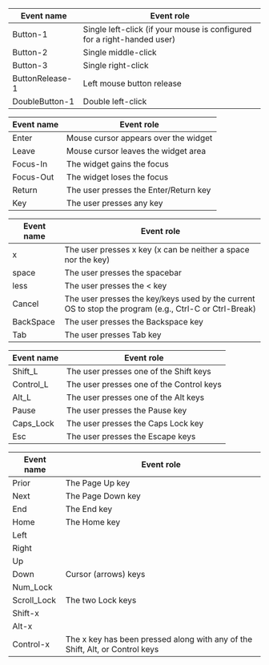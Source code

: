 
| Event name       | Event role                                                              | 
|------------------|-------------------------------------------------------------------------|
| Button-1         | Single left-click (if your mouse is configured for a right-handed user) | 
| Button-2         | Single middle-click                                                     | 
| Button-3         | Single right-click                                                      | 
| ButtonRelease-1  | Left mouse button release                                               | 
| DoubleButton-1   | Double left-click                                                       |



| Event name | Event role                            | 
|------------|---------------------------------------|
| Enter      | Mouse cursor appears over the widget  | 
| Leave      | Mouse cursor leaves the widget area   | 
| Focus-In   | The widget gains the focus            | 
| Focus-Out  | The widget loses the focus            | 
| Return     | The user presses the Enter/Return key |
| Key        | The user presses any key              |

	

| Event name  | Event role                                                                                            | 
|-------------|-------------------------------------------------------------------------------------------------------|
| x           | The user presses x key (x can be neither a space nor the  key)                                        | 
| space       | The user presses the spacebar                                                                         | 
| less        | The user presses the < key                                                                            | 
| Cancel      | The user presses the key/keys used by the current OS to stop the program (e.g., Ctrl-C or Ctrl-Break) | 
| BackSpace   | The user presses the Backspace key                                                                    |
| Tab         | The user presses Tab key                                                                              |	
	
	

| Event name     | Event role                               | 
|----------------|------------------------------------------|
| Shift_L        | The user presses one of the Shift keys   | 
| Control_L      | The user presses one of the Control keys | 
| Alt_L          | The user presses one of the Alt keys     | 
| Pause          | The user presses the Pause key           | 
| Caps_Lock      | The user presses the Caps Lock key       |
| Esc            | The user presses the Escape keys         |	
	
	

| Event name  | Event role                                                                      | 
|-------------|---------------------------------------------------------------------------------|
| Prior       | The Page Up key                                                                 | 
| Next        | The Page Down key                                                               | 
| End         | The End key                                                                     | 
| Home        | The Home key                                                                    | 
| Left        |                                                                                 |
| Right       |                                                                                 |	
| Up          |                                                                                 | 
| Down        | Cursor (arrows) keys                                                            | 
| Num_Lock    |                                                                                 | 
| Scroll_Lock | The two Lock keys                                                               | 
| Shift-x     |                                                                                 |
| Alt-x       |                                                                                 |	
| Control-x   | The x key has been pressed along with any of the Shift, Alt, or Control keys    |	

